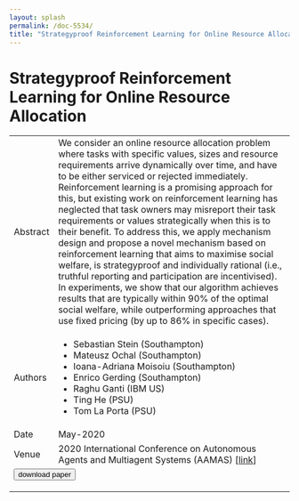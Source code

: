 ```yaml
---
layout: splash
permalink: /doc-5534/
title: "Strategyproof Reinforcement Learning for Online Resource Allocation"
---
```


# Strategyproof Reinforcement Learning for Online Resource Allocation

<table>
    <tbody>
    <tr>
        <td>Abstract</td>
        <td>We consider an online resource allocation problem where tasks with specific values, sizes and resource requirements arrive dynamically over time, and have to be either serviced or rejected immediately. Reinforcement learning is a promising approach for this, but existing work on reinforcement learning has neglected that task owners may misreport their task requirements or values strategically when this is to their benefit. To address this, we apply mechanism design and propose a novel mechanism based on reinforcement learning that aims to maximise social welfare, is strategyproof and individually rational (i.e., truthful reporting and participation are incentivised). In experiments, we show that our algorithm achieves results that are typically within 90% of the optimal social welfare, while outperforming approaches that use fixed pricing (by up to 86% in specific cases).</td>
    </tr>
    <tr>
        <td>Authors</td>
        <td>
            <ul>
                <li>Sebastian Stein (Southampton)</li>
                <li>Mateusz Ochal (Southampton)</li>
                <li>Ioana-Adriana Moisoiu (Southampton)</li>
                <li>Enrico Gerding (Southampton)</li>
                <li>Raghu Ganti (IBM US)</li>
                <li>Ting He (PSU)</li>
                <li>Tom La Porta (PSU)</li>
            </ul>
        </td>
    </tr>
    <tr>
        <td>Date</td>
        <td>May-2020</td>
    </tr>
    <tr>
        <td>Venue</td>
        <td>2020 International Conference on Autonomous Agents and Multiagent Systems (AAMAS) [<a href="https://dl.acm.org/doi/abs/10.5555/3398761.3398911">link</a>]</td>
    </tr>
        <tr>
            <td colspan="2">
                <form method="get" action="https://dl.acm.org/doi/abs/10.5555/3398761.3398911">
                    <button type="submit">download paper</button>
                </form>
            </td>
        </tr>
    </tbody>
</table>
